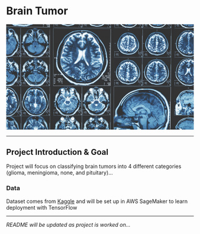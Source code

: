 # Brain Tumor

<img src="/images/header.jpg" width="600">

---

## Project Introduction & Goal
Project will focus on classifying brain tumors into 4 different categories (glioma, meningioma, none, and pituitary)...

### Data
Dataset comes from [Kaggle](https://www.kaggle.com/sartajbhuvaji/brain-tumor-classification-mri) and will be set up in AWS SageMaker to learn deployment with TensorFlow

--- 

*README will be updated as project is worked on...*
